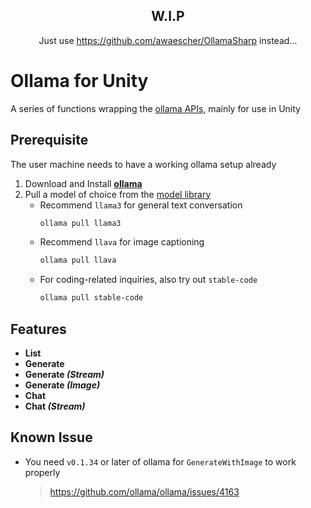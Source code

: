 ﻿<h2 align="center">W.I.P</h2>

<p align="center">
Just use <a href="https://github.com/awaescher/OllamaSharp">https://github.com/awaescher/OllamaSharp</a> instead...
</p>

# Ollama for Unity
A series of functions wrapping the [ollama APIs](https://github.com/ollama/ollama/blob/main/docs/api.md), mainly for use in Unity

## Prerequisite
The user machine needs to have a working ollama setup already

1. Download and Install [**ollama**](https://ollama.com/)
2. Pull a model of choice from the [model library](https://ollama.com/library)
    - Recommend `llama3` for general text conversation
        ```bash
        ollama pull llama3
        ```
    - Recommend `llava` for image captioning
        ```bash
        ollama pull llava
        ```
    - For coding-related inquiries, also try out `stable-code`
        ```bash
        ollama pull stable-code
        ```

## Features

- **List**
- **Generate**
- **Generate *(Stream)***
- **Generate *(Image)***
- **Chat**
- **Chat *(Stream)***

## Known Issue
- You need `v0.1.34` or later of ollama for `GenerateWithImage` to work properly
    > https://github.com/ollama/ollama/issues/4163
